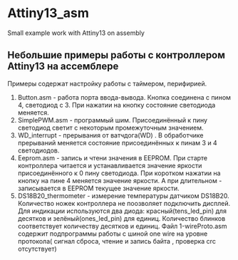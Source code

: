 # Attiny13_asm
Small example work with Attiny13 on assembly
## Небольшие примеры работы с контроллером Attiny13 на ассемблере
Примеры содержат настройку работы с таймером, перифирией.
1. Button.asm - работа порта ввода-вывода. Кнопка соединена с пином 4, светодиод с 3. При нажатии на кнопку состояние светодиода меняется.
2. SimplePWM.asm - программый шим. Присоединённый к пину светодиод светит с некоторым промежуточным значением.
3. WD_interrupt - прерывания от ватчдога(WD) . В обработчике прерываний меняется состояние присоединённых к пинам 3 и 4 светодиодов.
4. Eeprom.asm - запись и чтени значения в EEPROM. При старте контроллера читается и устанавливается значение яркости присоединённого к 0 пину светодиода. При коротком нажатии на кнопку на пине 4 меняется значение яркости. А при длительном - записывается в EEPROM текущее значение яркости.
5. DS18B20_thermometer - измерение температуры датчиком DS18B20. Количество ножек контроллера не поозволяет подключить 
дисплей. Для индикации используются два диода: красный(tens_led_pin) для десятков и зелёный(ones_led_pin) для единиц. Количество блинков соответствует количеству десятков и единиц. Файл 1-wireProto.asm содержит подпрограммы работы с шиной one wire  на уровне протокола( сигнал сброса, чтение и запись байта , проверка crc отсутствует)
